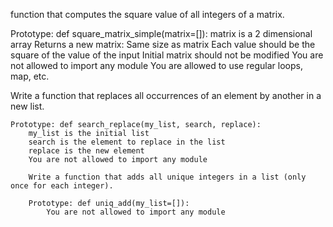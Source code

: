  function that computes the square value of all integers of a matrix.

 Prototype: def square_matrix_simple(matrix=[]):
	 matrix is a 2 dimensional array
	 Returns a new matrix:
	 Same size as matrix
	 Each value should be the square of the value of the input
	 Initial matrix should not be modified
	 You are not allowed to import any module
	 You are allowed to use regular loops, map, etc.

Write a function that replaces all occurrences of an element by another in a new list.

	Prototype: def search_replace(my_list, search, replace):
		my_list is the initial list
		search is the element to replace in the list
		replace is the new element
		You are not allowed to import any module

		Write a function that adds all unique integers in a list (only once for each integer).

		Prototype: def uniq_add(my_list=[]):
			You are not allowed to import any module


